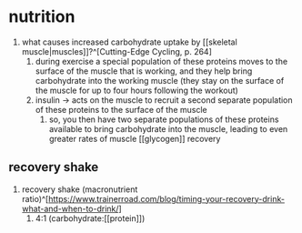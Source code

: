 # nutrition
1. what causes increased carbohydrate uptake by [[skeletal muscle|muscles]]?^[Cutting-Edge Cycling, p. 264]
	1. during exercise a special population of these proteins moves to the surface of the muscle that is working, and they help bring carbohydrate into the working muscle (they stay on the surface of the muscle for up to four hours following the workout)
	2. insulin → acts on the muscle to recruit a second separate population of these proteins to the surface of the muscle
		1. so, you then have two separate populations of these proteins available to bring carbohydrate into the muscle, leading to even greater rates of muscle [[glycogen]] recovery

## recovery shake
1. recovery shake (macronutrient ratio)^[https://www.trainerroad.com/blog/timing-your-recovery-drink-what-and-when-to-drink/]
	1. 4:1 (carbohydrate:[[protein]])